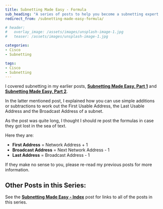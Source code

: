 ```yaml
---
title: Subnetting Made Easy - Formula
sub_heading: "A series of posts to help you become a subnetting expert!"
redirect_from: /subnetting-made-easy-formula/

# header:
#   overlay_image: /assets/images/unsplash-image-1.jpg
#   teaser: /assets/images/unsplash-image-1.jpg

categories:
- Cisco
- Subnetting

tags:
- Cisco
- Subnetting
---
```

I covered subnetting in my earlier posts, [**Subnetting Made Easy, Part 1**](/subnetting-made-easy-part-1/ "Subnetting Made Easy, Part 1") and [**Subnetting Made Easy, Part 2**](/subnetting-made-easy-part-2/ "Subnetting Made Easy, Part 2").

In the latter mentioned post, I explained how you can use simple additions or subtractions to work out the First Usable Address, the Last Usable Address and the Broadcast Address of a subnet.

As the post was quite long, I thought I should re post the formulas in case they got lost in the sea of text.

Here they are:

*   **First Address** = Network Address + 1
*   **Broadcast Address** = Next Network Address - 1
*   **Last Address** = Broadcast Address - 1

If they make no sense to you, please re-read my previous posts for more information.

Other Posts in this Series:
---------------------------

See the **[Subnetting Made Easy - Index](/subnetting-made-easy-index/)** post for links to all of the posts in this series.
